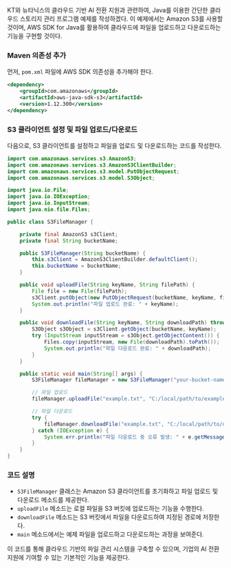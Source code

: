 KT와 뉴타닉스의 클라우드 기반 AI 전환 지원과 관련하여, Java를 이용한 간단한 클라우드 스토리지 관리 프로그램 예제를 작성하겠다. 이 예제에서는 Amazon S3를 사용할 것이며, AWS SDK for Java를 활용하여 클라우드에 파일을 업로드하고 다운로드하는 기능을 구현할 것이다.

### Maven 의존성 추가

먼저, `pom.xml` 파일에 AWS SDK 의존성을 추가해야 한다.

```xml
<dependency>
    <groupId>com.amazonaws</groupId>
    <artifactId>aws-java-sdk-s3</artifactId>
    <version>1.12.300</version>
</dependency>
```

### S3 클라이언트 설정 및 파일 업로드/다운로드

다음으로, S3 클라이언트를 설정하고 파일을 업로드 및 다운로드하는 코드를 작성한다.

```java
import com.amazonaws.services.s3.AmazonS3;
import com.amazonaws.services.s3.AmazonS3ClientBuilder;
import com.amazonaws.services.s3.model.PutObjectRequest;
import com.amazonaws.services.s3.model.S3Object;

import java.io.File;
import java.io.IOException;
import java.io.InputStream;
import java.nio.file.Files;

public class S3FileManager {

    private final AmazonS3 s3Client;
    private final String bucketName;

    public S3FileManager(String bucketName) {
        this.s3Client = AmazonS3ClientBuilder.defaultClient();
        this.bucketName = bucketName;
    }

    public void uploadFile(String keyName, String filePath) {
        File file = new File(filePath);
        s3Client.putObject(new PutObjectRequest(bucketName, keyName, file));
        System.out.println("파일 업로드 완료: " + keyName);
    }

    public void downloadFile(String keyName, String downloadPath) throws IOException {
        S3Object s3Object = s3Client.getObject(bucketName, keyName);
        try (InputStream inputStream = s3Object.getObjectContent()) {
            Files.copy(inputStream, new File(downloadPath).toPath());
            System.out.println("파일 다운로드 완료: " + downloadPath);
        }
    }

    public static void main(String[] args) {
        S3FileManager fileManager = new S3FileManager("your-bucket-name");

        // 파일 업로드
        fileManager.uploadFile("example.txt", "C:/local/path/to/example.txt");

        // 파일 다운로드
        try {
            fileManager.downloadFile("example.txt", "C:/local/path/to/downloaded_example.txt");
        } catch (IOException e) {
            System.err.println("파일 다운로드 중 오류 발생: " + e.getMessage());
        }
    }
}
```

### 코드 설명

- `S3FileManager` 클래스는 Amazon S3 클라이언트를 초기화하고 파일 업로드 및 다운로드 메소드를 제공한다.
- `uploadFile` 메소드는 로컬 파일을 S3 버킷에 업로드하는 기능을 수행한다.
- `downloadFile` 메소드는 S3 버킷에서 파일을 다운로드하여 지정된 경로에 저장한다.
- `main` 메소드에서는 예제 파일을 업로드하고 다운로드하는 과정을 보여준다.

이 코드를 통해 클라우드 기반의 파일 관리 시스템을 구축할 수 있으며, 기업의 AI 전환 지원에 기여할 수 있는 기본적인 기능을 제공한다.